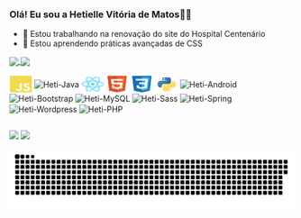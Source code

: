 ### Olá! Eu sou a Hetielle Vitória de Matos👋🏻
- 🔭 Estou trabalhando na renovação do site do Hospital Centenário
- 🌱 Estou aprendendo práticas avançadas de CSS
  
<a href="https://github.com/hetielle/github-readme-stats">
  <img height=170 align="center" src="https://github-readme-stats.vercel.app/api?username=hetielle&rank_icon=github&show_icons=true&theme=midnight-purple&bg_color=00000000&include_all_commits=true" />
</a>
<a href="https://github.com/hetielle/convoychat">
  <img height=170 align="center" src="https://github-readme-stats.vercel.app/api/top-langs?username=hetielle&layout=donut&langs_count=8&card_width=320&theme=midnight-purple&bg_color=00000000" />
</a>

<div style="display: inline_block"><br>
  
  <img align="center" alt="Heti-Js" height="30" width="40" src="https://raw.githubusercontent.com/devicons/devicon/master/icons/javascript/javascript-plain.svg">
  <img align="center" alt="Heti-Java" height="30" width="40" src="https://cdn.jsdelivr.net/gh/devicons/devicon/icons/java/java-original.svg">
  <img align="center" alt="Heti-React" height="30" width="40" src="https://raw.githubusercontent.com/devicons/devicon/master/icons/react/react-original.svg">
  <img align="center" alt="Heti-HTML" height="30" width="40" src="https://raw.githubusercontent.com/devicons/devicon/master/icons/html5/html5-original.svg">
  <img align="center" alt="Heti-CSS" height="30" width="40" src="https://raw.githubusercontent.com/devicons/devicon/master/icons/css3/css3-original.svg">
  <img align="center" alt="Heti-Python" height="30" width="40" src="https://raw.githubusercontent.com/devicons/devicon/master/icons/python/python-original.svg">
  <img align="center" alt="Heti-Android" height="30" width="40" src="https://cdn.jsdelivr.net/gh/devicons/devicon/icons/androidstudio/androidstudio-original.svg">
  <img align="center" alt="Heti-Bootstrap" height="30" width="40" src="https://cdn.jsdelivr.net/gh/devicons/devicon/icons/bootstrap/bootstrap-original.svg">
  <img align="center" alt="Heti-MySQL" height="30" width="40" src="https://cdn.jsdelivr.net/gh/devicons/devicon/icons/mysql/mysql-original.svg">
  <img align="center" alt="Heti-Sass" height="30" width="40" src="https://cdn.jsdelivr.net/gh/devicons/devicon/icons/sass/sass-original.svg">
  <img align="center" alt="Heti-Spring" height="30" width="40" src="https://cdn.jsdelivr.net/gh/devicons/devicon/icons/spring/spring-original.svg">
  <img align="center" alt="Heti-Wordpress" height="30" width="40" src="https://cdn.jsdelivr.net/gh/devicons/devicon/icons/wordpress/wordpress-plain.svg">
  <img align="center" alt="Heti-PHP" height="30" width="40" src="https://cdn.jsdelivr.net/gh/devicons/devicon/icons/php/php-original.svg">

</div>
  
  ##
 
<div> 
  
  <a href = "mailto:hetiellematos86@gmail.com"><img src="https://img.shields.io/badge/-Gmail-%23333?style=for-the-badge&logo=gmail&logoColor=white" target="_blank"></a>
  <a href="https://www.linkedin.com/in/hetielle-vitória-de-matos-6520a9210/" target="_blank"><img src="https://img.shields.io/badge/-LinkedIn-%230077B5?style=for-the-badge&logo=linkedin&logoColor=white" target="_blank"></a> 
  
</div>

<picture>
  <source media="(prefers-color-scheme: dark)" srcset="https://raw.githubusercontent.com/hetielle/hetielle/output/github-contribution-grid-snake-dark.svg">
  <source media="(prefers-color-scheme: light)" srcset="https://raw.githubusercontent.com/hetielle/hetielle/output/github-contribution-grid-snake.svg">
  <img alt="github contribution grid snake animation" src="https://raw.githubusercontent.com/hetielle/hetielle/output/github-contribution-grid-snake.svg">
</picture>
